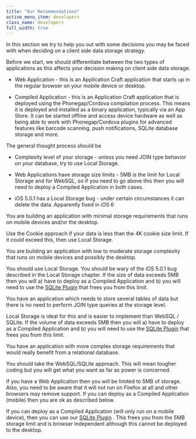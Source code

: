 ```yaml
---
title: "Our Recommendations"
active_menu_item: developers
class_name: developers
full_width: true
---
```



In this section we try to help you out with some decisions you may be faced with when deciding on a client side data storage strategy.

Before we start, we should differentiate between the two types of applications as this affects your decision making on client side data storage.

 - Web Application - this is an Application Craft application that starts up in the regular browser on your mobile device or desktop.

 - Compiled Application - this is an Application Craft application that is deployed using the Phonegap/Cordova compilation process. This means it is deployed and installed as a binary application, typically via an App Store. It can be started offline and access device hardware as well as being able to work with Phonegap/Cordova plugins for advanced features like barcode scanning, push notifications, SQLite database storage and more.

The general thought process should be

 - Complexity level of your storage - unless you need JOIN type behavior on your database, try to use Local Storage.

 - Web Applications have storage size limits - 5MB is the limit for Local Storage and for WebSQL, so if you need to go above this then you will need to deploy a Compiled Application in both cases.

 - iOS 5.0.1 has a Local Storage bug - under certain circumstances it can delete the data. Apparently fixed in iOS 6

You are building an application with minimal storage requirements that runs on mobile devices and/or the desktop.

Use the Cookie approach if your data is less than the 4K cookie size limit. If it could exceed this, then use Local Storage.

You are building an application with low to moderate storage complexity that runs on mobile devices and possibly the desktop.

You should use Local Storage. You should be wary of the iOS 5.0.1 bug described in the Local Storage chapter. If the size of data exceeds 5MB then you will a) have to deploy as a Compiled Application and b) you will need to use the [SQLite Plugin](/developers/user-guide/ac-mobile-build-phonegap/cordova/ac-mobile-build/ac-build-plugins/sqlite-plugin/) that frees you from this limit.

You have an application which needs to store several tables of data but there is no need to perform JOIN type queries at the storage level.

Local Storage is ideal for this and is easier to implement than WebSQL / SQLite. If the volume of data exceeds 5MB then you will a) have to deploy as a Compiled Application and b) you will need to use the [SQLite Plugin](/developers/user-guide/ac-mobile-build-phonegap/cordova/ac-mobile-build/ac-build-plugins/sqlite-plugin/) that frees you from this limit.

You have an application with more complex storage requirements that would really benefit from a relational database.

You should take the WebSQL/SQLite approach. This will mean tougher coding but you will get what you want as far as power is concerned.

If you have a Web Application then you will be limited to 5MB of storage. Also, you need to be aware that it will not run on Firefox at all and other browsers may remove support. If you can deploy as a Compiled Application (mobile) then you are ok as described below.

If you can deploy as a Compiled Application (will only run on a mobile device), then you can use our [SQLite Plugin](/developers/user-guide/ac-mobile-build-phonegap/cordova/ac-mobile-build/ac-build-plugins/sqlite-plugin/) . This frees you from the 5MB storage limit and is browser independent although this cannot be deployed to the desktop.

